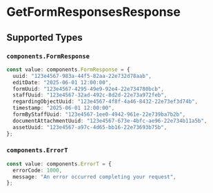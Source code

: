 # GetFormResponsesResponse


## Supported Types

### `components.FormResponse`

```typescript
const value: components.FormResponse = {
  uuid: "123e4567-983a-44f5-82aa-22e732d78aab",
  editDate: "2025-06-01 12:00:00",
  formUuid: "123e4567-4295-49e9-92e4-22e734780bcb",
  staffUuid: "123e4567-32ad-492c-8d2d-22e73a972feb",
  regardingObjectUuid: "123e4567-4f8f-4a46-8432-22e73ef3d74b",
  timestamp: "2025-06-01 12:00:00",
  formByStaffUuid: "123e4567-1ee0-4942-961e-22e739ba7b2b",
  documentAttachmentUuid: "123e4567-673e-4bfc-ae96-22e734b11a5b",
  assetUuid: "123e4567-a97c-4d65-bb16-22e73693b75b",
};
```

### `components.ErrorT`

```typescript
const value: components.ErrorT = {
  errorCode: 1000,
  message: "An error occurred completing your request",
};
```

